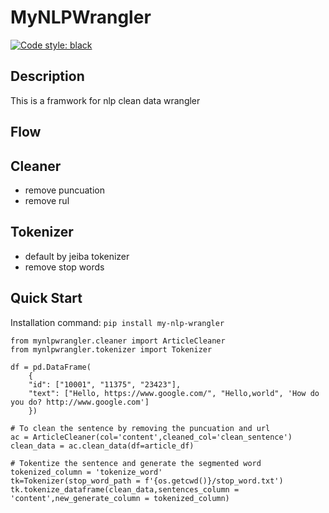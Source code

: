 # MyNLPWrangler

[![Code style: black](https://img.shields.io/badge/code%20style-black-000000.svg)](https://github.com/psf/black)
## Description
This is a framwork for nlp clean data wrangler


## Flow
## Cleaner
- remove puncuation
- remove rul

## Tokenizer
- default by jeiba tokenizer 
- remove stop words 

## Quick Start
Installation command: `pip install my-nlp-wrangler`

```py3
from mynlpwrangler.cleaner import ArticleCleaner
from mynlpwrangler.tokenizer import Tokenizer

df = pd.DataFrame(
    {
    "id": ["10001", "11375", "23423"],
    "text": ["Hello, https://www.google.com/", "Hello,world", 'How do you do? http://www.google.com']
    })

# To clean the sentence by removing the puncuation and url
ac = ArticleCleaner(col='content',cleaned_col='clean_sentence')
clean_data = ac.clean_data(df=article_df)

# Tokentize the sentence and generate the segmented word
tokenized_column = 'tokenize_word'
tk=Tokenizer(stop_word_path = f'{os.getcwd()}/stop_word.txt')
tk.tokenize_dataframe(clean_data,sentences_column = 'content',new_generate_column = tokenized_column)